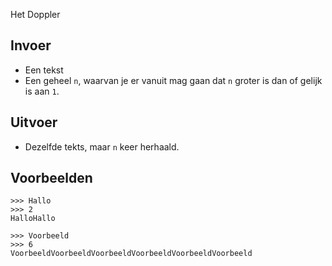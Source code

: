 Het Doppler

## Invoer

- Een tekst
- Een geheel `n`, waarvan je er vanuit mag gaan dat `n` groter is dan of gelijk is aan `1`. 


## Uitvoer

- Dezelfde tekts, maar `n` keer herhaald.

## Voorbeelden

```
>>> Hallo
>>> 2
HalloHallo

>>> Voorbeeld
>>> 6
VoorbeeldVoorbeeldVoorbeeldVoorbeeldVoorbeeldVoorbeeld
```